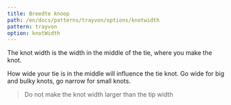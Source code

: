 ```yaml
---
title: Breedte knoop
path: /en/docs/patterns/trayvon/options/knotwidth
pattern: trayvon
option: knotWidth
---
```


The knot width is the width in the middle of the tie, where you make the knot.

How wide your tie is in the middle will influence the tie knot. Go wide for big and bulky knots, go narrow for small knots.

> Do not make the knot width larger than the tip width